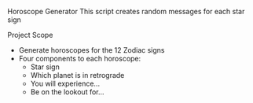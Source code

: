 Horoscope Generator
This script creates random messages for each star sign

Project Scope
* Generate horoscopes for the 12 Zodiac signs
* Four components to each horoscope:
    * Star sign
    * Which planet is in retrograde
    * You will experience...
    * Be on the lookout for...